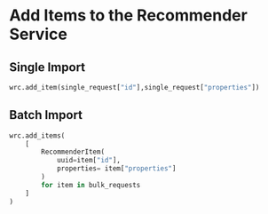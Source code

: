 # Add Items to the Recommender Service

## Single Import

```python
wrc.add_item(single_request["id"],single_request["properties"])
```

## Batch Import

```python
wrc.add_items(
    [
        RecommenderItem(
            uuid=item["id"],
            properties= item["properties"]
        )
        for item in bulk_requests
    ]
)
```
